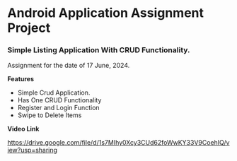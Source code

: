 # Android Application Assignment Project
### Simple Listing Application With CRUD Functionality. 
 Assignment for the date of 17 June, 2024.
 
**Features**
* Simple Crud Application. 
* Has One CRUD Functionality
* Register and Login Function 
* Swipe to Delete Items


**Video Link**

https://drive.google.com/file/d/1s7MIhy0Xcy3CUd62foWwKY33V9CoehIQ/view?usp=sharing
